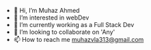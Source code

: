 - 👋 Hi, I’m Muhaz Ahmed
- 👀 I’m interested in webDev
- 🌱 I’m currently working as a Full Stack Dev
- 💞️ I’m looking to collaborate on 'Any'
- 📫 How to reach me muhazvla313@gmail.com

<!---
muhazAhmed/muhazAhmed is a ✨ special ✨ repository because its `README.md` (this file) appears on your GitHub profile.
You can click the Preview link to take a look at your changes.
--->
